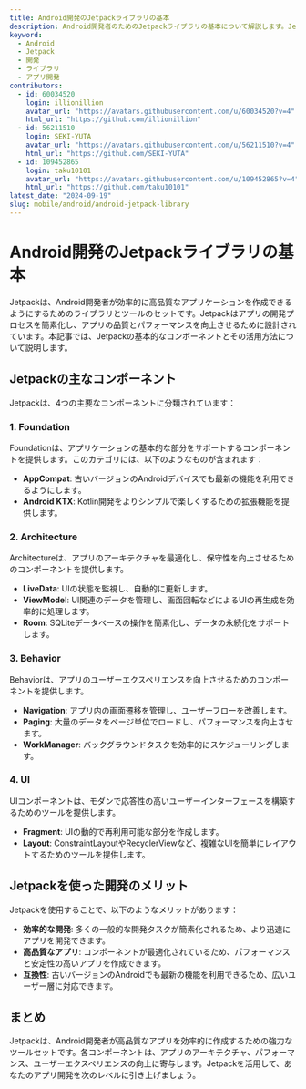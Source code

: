 ```yaml
---
title: Android開発のJetpackライブラリの基本
description: Android開発者のためのJetpackライブラリの基本について解説します。Jetpackの主要コンポーネントとその活用法について学びましょう。
keyword:
  - Android
  - Jetpack
  - 開発
  - ライブラリ
  - アプリ開発
contributors:
  - id: 60034520
    login: illionillion
    avatar_url: "https://avatars.githubusercontent.com/u/60034520?v=4"
    html_url: "https://github.com/illionillion"
  - id: 56211510
    login: SEKI-YUTA
    avatar_url: "https://avatars.githubusercontent.com/u/56211510?v=4"
    html_url: "https://github.com/SEKI-YUTA"
  - id: 109452865
    login: taku10101
    avatar_url: "https://avatars.githubusercontent.com/u/109452865?v=4"
    html_url: "https://github.com/taku10101"
latest_date: "2024-09-19"
slug: mobile/android/android-jetpack-library
---
```


# Android開発のJetpackライブラリの基本

Jetpackは、Android開発者が効率的に高品質なアプリケーションを作成できるようにするためのライブラリとツールのセットです。Jetpackはアプリの開発プロセスを簡素化し、アプリの品質とパフォーマンスを向上させるために設計されています。本記事では、Jetpackの基本的なコンポーネントとその活用方法について説明します。

## Jetpackの主なコンポーネント

Jetpackは、4つの主要なコンポーネントに分類されています：

### 1. Foundation

Foundationは、アプリケーションの基本的な部分をサポートするコンポーネントを提供します。このカテゴリには、以下のようなものが含まれます：

- **AppCompat**: 古いバージョンのAndroidデバイスでも最新の機能を利用できるようにします。
- **Android KTX**: Kotlin開発をよりシンプルで楽しくするための拡張機能を提供します。

### 2. Architecture

Architectureは、アプリのアーキテクチャを最適化し、保守性を向上させるためのコンポーネントを提供します。

- **LiveData**: UIの状態を監視し、自動的に更新します。
- **ViewModel**: UI関連のデータを管理し、画面回転などによるUIの再生成を効率的に処理します。
- **Room**: SQLiteデータベースの操作を簡素化し、データの永続化をサポートします。

### 3. Behavior

Behaviorは、アプリのユーザーエクスペリエンスを向上させるためのコンポーネントを提供します。

- **Navigation**: アプリ内の画面遷移を管理し、ユーザーフローを改善します。
- **Paging**: 大量のデータをページ単位でロードし、パフォーマンスを向上させます。
- **WorkManager**: バックグラウンドタスクを効率的にスケジューリングします。

### 4. UI

UIコンポーネントは、モダンで応答性の高いユーザーインターフェースを構築するためのツールを提供します。

- **Fragment**: UIの動的で再利用可能な部分を作成します。
- **Layout**: ConstraintLayoutやRecyclerViewなど、複雑なUIを簡単にレイアウトするためのツールを提供します。

## Jetpackを使った開発のメリット

Jetpackを使用することで、以下のようなメリットがあります：

- **効率的な開発**: 多くの一般的な開発タスクが簡素化されるため、より迅速にアプリを開発できます。
- **高品質なアプリ**: コンポーネントが最適化されているため、パフォーマンスと安定性の高いアプリを作成できます。
- **互換性**: 古いバージョンのAndroidでも最新の機能を利用できるため、広いユーザー層に対応できます。

## まとめ

Jetpackは、Android開発者が高品質なアプリを効率的に作成するための強力なツールセットです。各コンポーネントは、アプリのアーキテクチャ、パフォーマンス、ユーザーエクスペリエンスの向上に寄与します。Jetpackを活用して、あなたのアプリ開発を次のレベルに引き上げましょう。
